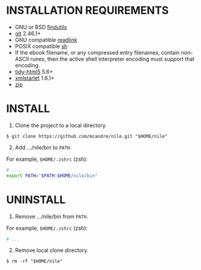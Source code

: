 # INSTALLATION REQUIREMENTS

* GNU or BSD [findutils](https://en.wikipedia.org/wiki/Find_(Unix))
* [git](https://git-scm.com/) 2.46.1+
* GNU compatible [readlink](https://www.gnu.org/software/coreutils/manual/html_node/readlink-invocation.html)
* POSIX compatible [sh](https://pubs.opengroup.org/onlinepubs/9699919799/utilities/sh.html)
* If the ebook filename, or any compressed entry filenames, contain non-ASCII runes, then the active shell interpreter encoding must support that encoding.
* [tidy-html5](https://github.com/htacg/tidy-html5) 5.6+
* [xmlstarlet](https://xmlstar.sourceforge.net/) 1.6.1+
* [zip](https://linux.die.net/man/1/zip)

# INSTALL

1. Clone the project to a local directory.

```console
$ git clone https://github.com/mcandre/nile.git "$HOME/nile"
```

2. Add .../nile/bin to `PATH`.

For example, `$HOME/.zshrc` (zsh):

```sh
# ...
export PATH="$PATH:$HOME/nile/bin"
```

# UNINSTALL

1. Remove .../nile/bin from `PATH`.

For example, `$HOME/.zshrc` (zsh):

```sh
# ...
```

2. Remove local clone directory.

```console
$ rm -rf "$HOME/nile"
```
